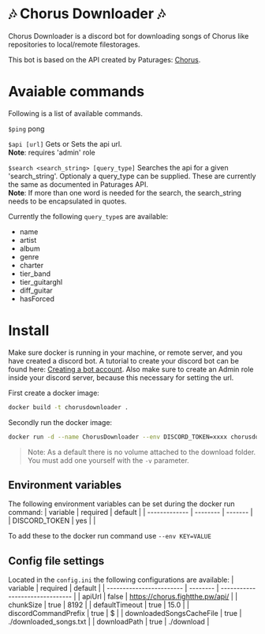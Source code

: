# 🎶 Chorus Downloader 🎶
Chorus Downloader is a discord bot for downloading songs of Chorus like repositories to local/remote filestorages.

This bot is based on the API created by Paturages: [Chorus](https://github.com/Paturages/chorus). 

# Avaiable commands
Following is a list of available commands.

`$ping`
pong

`$api [url]`
Gets or Sets the api url.  
__Note__: requires 'admin' role

`$search <search_string> [query_type]`
Searches the api for a given 'search_string'. Optionaly a query_type can be supplied. These are currently the same as documented in Paturages API.  
__Note__: If more than one word is needed for the search, the search_string needs to be encapsulated in quotes.

Currently the following `query_type`s are available:
- name
- artist
- album
- genre
- charter
- tier_band
- tier_guitarghl
- diff_guitar
- hasForced

# Install
Make sure docker is running in your machine, or remote server, and you have created a discord bot. A tutorial to create your discord bot can be found here: [Creating a bot account](https://discordpy.readthedocs.io/en/latest/discord.html). Also make sure to create an Admin role inside your discord server, because this necessary for setting the url.

First create a docker image:
```bash
docker build -t chorusdownloader .
```

Secondly run the docker image:
```bash
docker run -d --name ChorusDownloader --env DISCORD_TOKEN=xxxx chorusdownloader
```

> Note: As a default there is no volume attached to the download folder. You must add one yourself with the `-v` parameter.

## Environment variables
The following environment variables can be set during the docker run command:
| variable      | required | default |
| ------------- | -------- | ------- |
| DISCORD_TOKEN | yes      |         |

To add these to the docker run command use `--env KEY=VALUE`

## Config file settings
Located in the `config.ini` the following configurations are available:
| variable                 | required | default                         |
| ------------------------ | -------- | ------------------------------- |
| apiUrl                   | false    | https://chorus.fightthe.pw/api/ |
| chunkSize                | true     | 8192                            |
| defaultTimeout           | true     | 15.0                            |
| discordCommandPrefix     | true     | $                               |
| downloadedSongsCacheFile | true     | ./downloaded_songs.txt          |
| downloadPath             | true     | ./download                      |